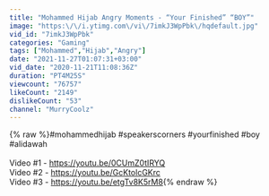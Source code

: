 ```yaml
---
title: "Mohammed Hijab Angry Moments - “Your Finished” “BOY”"
image: "https:\/\/i.ytimg.com\/vi\/7imkJ3WpPbk\/hqdefault.jpg"
vid_id: "7imkJ3WpPbk"
categories: "Gaming"
tags: ["Mohammed","Hijab","Angry"]
date: "2021-11-27T01:07:31+03:00"
vid_date: "2020-11-21T11:08:36Z"
duration: "PT4M25S"
viewcount: "76757"
likeCount: "2149"
dislikeCount: "53"
channel: "MurryCoolz"
---
```

{% raw %}#mohammedhijab #speakerscorners #yourfinished #boy #alidawah<br /><br />Video #1 - <a rel="nofollow" target="blank" href="https://youtu.be/0CUmZ0tIRYQ">https://youtu.be/0CUmZ0tIRYQ</a> <br />Video #2 - <a rel="nofollow" target="blank" href="https://youtu.be/GcKtolcGKrc">https://youtu.be/GcKtolcGKrc</a><br />Video #3 - <a rel="nofollow" target="blank" href="https://youtu.be/etgTv8K5rM8">https://youtu.be/etgTv8K5rM8</a>{% endraw %}
